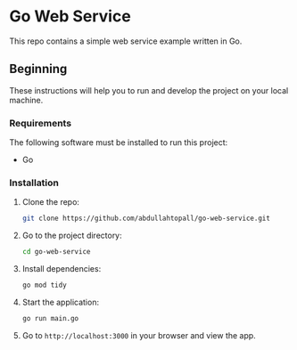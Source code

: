# Go Web Service

This repo contains a simple web service example written in Go.

## Beginning

These instructions will help you to run and develop the project on your local machine.

### Requirements

The following software must be installed to run this project:

- Go

### Installation

1. Clone the repo:

    ```bash
    git clone https://github.com/abdullahtopall/go-web-service.git
    ```

2. Go to the project directory:

    ```bash
    cd go-web-service
    ```

3. Install dependencies:

    ```bash
    go mod tidy
    ```

4. Start the application:

    ```bash
    go run main.go
    ```

5. Go to `http://localhost:3000` in your browser and view the app.




